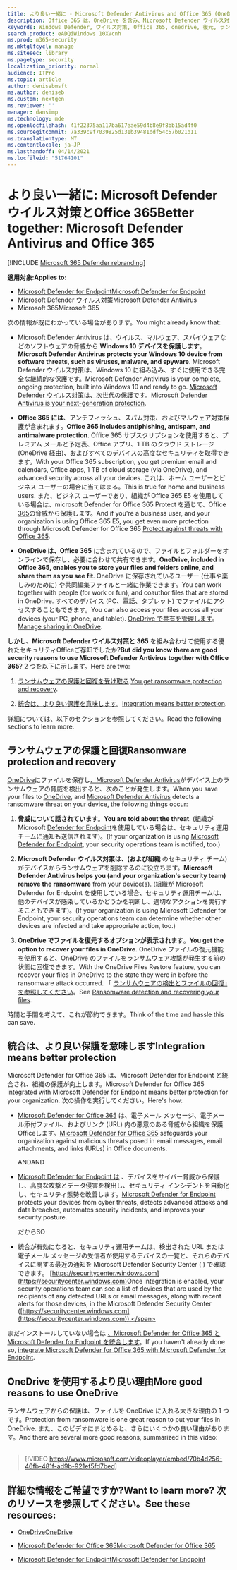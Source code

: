 ```yaml
---
title: より良い一緒に - Microsoft Defender Antivirus and Office 365 (OneDrive を含む) - ランサムウェアやサイバー脅威からのより良い保護
description: Office 365 は、OneDrive を含み、Microsoft Defender ウイルス対策とすばらしい組み合わせています。 詳細については、この記事を参照してください。
keywords: Windows Defender, ウイルス対策, Office 365, onedrive, 復元, ランサムウェア
search.product: eADQiWindows 10XVcnh
ms.prod: m365-security
ms.mktglfcycl: manage
ms.sitesec: library
ms.pagetype: security
localization_priority: normal
audience: ITPro
ms.topic: article
author: denisebmsft
ms.author: deniseb
ms.custom: nextgen
ms.reviewer: ''
manager: dansimp
ms.technology: mde
ms.openlocfilehash: 41f22375aa117ba617eae59d4b8e9f8bb15ad4f0
ms.sourcegitcommit: 7a339c9f7039825d131b39481ddf54c57b021b11
ms.translationtype: MT
ms.contentlocale: ja-JP
ms.lasthandoff: 04/14/2021
ms.locfileid: "51764101"
---
```

# <a name="better-together-microsoft-defender-antivirus-and-office-365"></a><span data-ttu-id="2bfa9-105">より良い一緒に: Microsoft Defender ウイルス対策とOffice 365</span><span class="sxs-lookup"><span data-stu-id="2bfa9-105">Better together: Microsoft Defender Antivirus and Office 365</span></span>

[!INCLUDE [Microsoft 365 Defender rebranding](../../includes/microsoft-defender.md)]


<span data-ttu-id="2bfa9-106">**適用対象:**</span><span class="sxs-lookup"><span data-stu-id="2bfa9-106">**Applies to:**</span></span>
- [<span data-ttu-id="2bfa9-107">Microsoft Defender for Endpoint</span><span class="sxs-lookup"><span data-stu-id="2bfa9-107">Microsoft Defender for Endpoint</span></span>](/microsoft-365/security/defender-endpoint/)
- <span data-ttu-id="2bfa9-108">Microsoft Defender ウイルス対策</span><span class="sxs-lookup"><span data-stu-id="2bfa9-108">Microsoft Defender Antivirus</span></span>
- <span data-ttu-id="2bfa9-109">Microsoft 365</span><span class="sxs-lookup"><span data-stu-id="2bfa9-109">Microsoft 365</span></span>

<span data-ttu-id="2bfa9-110">次の情報が既にわかっている場合があります。</span><span class="sxs-lookup"><span data-stu-id="2bfa9-110">You might already know that:</span></span>

- <span data-ttu-id="2bfa9-111">Microsoft Defender Antivirus は、ウイルス、マルウェア、スパイウェアなどのソフトウェアの脅威から **Windows 10 デバイスを保護します**。</span><span class="sxs-lookup"><span data-stu-id="2bfa9-111">**Microsoft Defender Antivirus protects your Windows 10 device from software threats, such as viruses, malware, and spyware**.</span></span> <span data-ttu-id="2bfa9-112">Microsoft Defender ウイルス対策は、Windows 10 に組み込み、すぐに使用できる完全な継続的な保護です。</span><span class="sxs-lookup"><span data-stu-id="2bfa9-112">Microsoft Defender Antivirus is your complete, ongoing protection, built into Windows 10 and ready to go.</span></span> <span data-ttu-id="2bfa9-113">[Microsoft Defender ウイルス対策は、次世代の保護です](./microsoft-defender-antivirus-in-windows-10.md)。</span><span class="sxs-lookup"><span data-stu-id="2bfa9-113">[Microsoft Defender Antivirus is your next-generation protection](./microsoft-defender-antivirus-in-windows-10.md).</span></span> 

- <span data-ttu-id="2bfa9-114">**Office 365 には**、アンチフィッシュ、スパム対策、およびマルウェア対策保護が含まれます。</span><span class="sxs-lookup"><span data-stu-id="2bfa9-114">**Office 365 includes antiphishing, antispam, and antimalware protection**.</span></span> <span data-ttu-id="2bfa9-115">Office 365 サブスクリプションを使用すると、プレミアム メールと予定表、Office アプリ、1 TB のクラウド ストレージ (OneDrive 経由)、およびすべてのデバイスの高度なセキュリティを取得できます。</span><span class="sxs-lookup"><span data-stu-id="2bfa9-115">With your Office 365 subscription, you get premium email and calendars, Office apps, 1 TB of cloud storage (via OneDrive), and advanced security across all your devices.</span></span> <span data-ttu-id="2bfa9-116">これは、ホーム ユーザーとビジネス ユーザーの場合に当てはまる。</span><span class="sxs-lookup"><span data-stu-id="2bfa9-116">This is true for home and business users.</span></span> <span data-ttu-id="2bfa9-117">また、ビジネス ユーザーであり、組織が Office 365 E5 を使用している場合は、microsoft Defender for Office 365 Protect を通じて、Office [365](/microsoft-365/security/office-365-security/protect-against-threats)の脅威から保護します。</span><span class="sxs-lookup"><span data-stu-id="2bfa9-117">And if you're a business user, and your organization is using Office 365 E5, you get even more protection through Microsoft Defender for Office 365 [Protect against threats with Office 365](/microsoft-365/security/office-365-security/protect-against-threats).</span></span>

- <span data-ttu-id="2bfa9-118">**OneDrive は、Office 365** に含まれているので、ファイルとフォルダーをオンラインで保存し、必要に合わせて共有できます。</span><span class="sxs-lookup"><span data-stu-id="2bfa9-118">**OneDrive, included in Office 365, enables you to store your files and folders online, and share them as you see fit**.</span></span> <span data-ttu-id="2bfa9-119">OneDrive に保存されているユーザー (仕事や楽しみのために) や共同編集ファイルと一緒に作業できます。</span><span class="sxs-lookup"><span data-stu-id="2bfa9-119">You can work together with people (for work or fun), and coauthor files that are stored in OneDrive.</span></span> <span data-ttu-id="2bfa9-120">すべてのデバイス (PC、電話、タブレット) でファイルにアクセスすることもできます。</span><span class="sxs-lookup"><span data-stu-id="2bfa9-120">You can also access your files across all your devices (your PC, phone, and tablet).</span></span> <span data-ttu-id="2bfa9-121">[OneDrive で共有を管理します](/OneDrive/manage-sharing)。</span><span class="sxs-lookup"><span data-stu-id="2bfa9-121">[Manage sharing in OneDrive](/OneDrive/manage-sharing).</span></span>

<span data-ttu-id="2bfa9-122">**しかし、Microsoft Defender ウイルス対策と 365** を組み合わせて使用する優れたセキュリティOfficeご存知でしたか?</span><span class="sxs-lookup"><span data-stu-id="2bfa9-122">**But did you know there are good security reasons to use Microsoft Defender Antivirus together with Office 365**?</span></span> <span data-ttu-id="2bfa9-123">2 つを以下に示します。</span><span class="sxs-lookup"><span data-stu-id="2bfa9-123">Here are two:</span></span>

 1. <span data-ttu-id="2bfa9-124">[ランサムウェアの保護と回復を受け取る](#ransomware-protection-and-recovery).</span><span class="sxs-lookup"><span data-stu-id="2bfa9-124">[You get ransomware protection and recovery](#ransomware-protection-and-recovery).</span></span>

 2. <span data-ttu-id="2bfa9-125">[統合は、より良い保護を意味します](#integration-means-better-protection)。</span><span class="sxs-lookup"><span data-stu-id="2bfa9-125">[Integration means better protection](#integration-means-better-protection).</span></span>

<span data-ttu-id="2bfa9-126">詳細については、以下のセクションを参照してください。</span><span class="sxs-lookup"><span data-stu-id="2bfa9-126">Read the following sections to learn more.</span></span>

## <a name="ransomware-protection-and-recovery"></a><span data-ttu-id="2bfa9-127">ランサムウェアの保護と回復</span><span class="sxs-lookup"><span data-stu-id="2bfa9-127">Ransomware protection and recovery</span></span>

<span data-ttu-id="2bfa9-128">[OneDrive](/onedrive)にファイルを保存し[、Microsoft Defender Antivirus](./microsoft-defender-antivirus-in-windows-10.md)がデバイス上のランサムウェアの脅威を検出すると、次のことが発生します。</span><span class="sxs-lookup"><span data-stu-id="2bfa9-128">When you save your files to [OneDrive](/onedrive), and [Microsoft Defender Antivirus](./microsoft-defender-antivirus-in-windows-10.md) detects a ransomware threat on your device, the following things occur:</span></span>

1. <span data-ttu-id="2bfa9-129">**脅威について話されています**。</span><span class="sxs-lookup"><span data-stu-id="2bfa9-129">**You are told about the threat**.</span></span> <span data-ttu-id="2bfa9-130">(組織が Microsoft [Defender for Endpoint](microsoft-defender-endpoint.md)を使用している場合は、セキュリティ運用チームに通知も送信されます)。</span><span class="sxs-lookup"><span data-stu-id="2bfa9-130">(If your organization is using [Microsoft Defender for Endpoint](microsoft-defender-endpoint.md), your security operations team is notified, too.)</span></span>

2. <span data-ttu-id="2bfa9-131">**Microsoft Defender ウイルス対策は、(および組織** のセキュリティ チーム) がデバイスからランサムウェアを削除するのに役立ちます。</span><span class="sxs-lookup"><span data-stu-id="2bfa9-131">**Microsoft Defender Antivirus helps you (and your organization's security team) remove the ransomware** from your device(s).</span></span> <span data-ttu-id="2bfa9-132">(組織が Microsoft Defender for Endpoint を使用している場合、セキュリティ運用チームは、他のデバイスが感染しているかどうかを判断し、適切なアクションを実行することもできます)。</span><span class="sxs-lookup"><span data-stu-id="2bfa9-132">(If your organization is using Microsoft Defender for Endpoint, your security operations team can determine whether other devices are infected and take appropriate action, too.)</span></span>

3. <span data-ttu-id="2bfa9-133">**OneDrive でファイルを復元するオプションが表示されます**。</span><span class="sxs-lookup"><span data-stu-id="2bfa9-133">**You get the option to recover your files in OneDrive**.</span></span> <span data-ttu-id="2bfa9-134">OneDrive ファイルの復元機能を使用すると、OneDrive のファイルをランサムウェア攻撃が発生する前の状態に回復できます。</span><span class="sxs-lookup"><span data-stu-id="2bfa9-134">With the OneDrive Files Restore feature, you can recover your files in OneDrive to the state they were in before the ransomware attack occurred.</span></span> <span data-ttu-id="2bfa9-135">「 [ランサムウェアの検出とファイルの回復」を参照してください](https://support.office.com/article/0d90ec50-6bfd-40f4-acc7-b8c12c73637f)。</span><span class="sxs-lookup"><span data-stu-id="2bfa9-135">See [Ransomware detection and recovering your files](https://support.office.com/article/0d90ec50-6bfd-40f4-acc7-b8c12c73637f).</span></span>

<span data-ttu-id="2bfa9-136">時間と手間を考えて、これが節約できます。</span><span class="sxs-lookup"><span data-stu-id="2bfa9-136">Think of the time and hassle this can save.</span></span> 

## <a name="integration-means-better-protection"></a><span data-ttu-id="2bfa9-137">統合は、より良い保護を意味します</span><span class="sxs-lookup"><span data-stu-id="2bfa9-137">Integration means better protection</span></span>

<span data-ttu-id="2bfa9-138">Microsoft Defender for Office 365 は、Microsoft Defender for Endpoint と統合され、組織の保護が向上します。</span><span class="sxs-lookup"><span data-stu-id="2bfa9-138">Microsoft Defender for Office 365 integrated with Microsoft Defender for Endpoint means better protection for your organization.</span></span> <span data-ttu-id="2bfa9-139">次の操作を実行してください。</span><span class="sxs-lookup"><span data-stu-id="2bfa9-139">Here's how:</span></span>

- <span data-ttu-id="2bfa9-140">[Microsoft Defender for Office 365](/microsoft-365/security/office-365-security/office-365-atp) は、電子メール メッセージ、電子メール添付ファイル、およびリンク (URL) 内の悪意のある脅威から組織を保護Officeします。</span><span class="sxs-lookup"><span data-stu-id="2bfa9-140">[Microsoft Defender for Office 365](/microsoft-365/security/office-365-security/office-365-atp) safeguards your organization against malicious threats posed in email messages, email attachments, and links (URLs) in Office documents.</span></span>

    <span data-ttu-id="2bfa9-141">AND</span><span class="sxs-lookup"><span data-stu-id="2bfa9-141">AND</span></span>

- <span data-ttu-id="2bfa9-142">[Microsoft Defender for Endpoint は](microsoft-defender-endpoint.md) 、デバイスをサイバー脅威から保護し、高度な攻撃とデータ侵害を検出し、セキュリティ インシデントを自動化し、セキュリティ態勢を改善します。</span><span class="sxs-lookup"><span data-stu-id="2bfa9-142">[Microsoft Defender for Endpoint](microsoft-defender-endpoint.md) protects your devices from cyber threats, detects advanced attacks and data breaches, automates security incidents, and improves your security posture.</span></span>

    <span data-ttu-id="2bfa9-143">だから</span><span class="sxs-lookup"><span data-stu-id="2bfa9-143">SO</span></span>

- <span data-ttu-id="2bfa9-144">統合が有効になると、セキュリティ運用チームは、検出された URL または電子メール メッセージの受信者が使用するデバイスの一覧と、それらのデバイスに関する最近の通知を Microsoft Defender Security Center ( ) で確認できます。 [https://securitycenter.windows.com](https://securitycenter.windows.com)</span><span class="sxs-lookup"><span data-stu-id="2bfa9-144">Once integration is enabled, your security operations team can see a list of devices that are used by the recipients of any detected URLs or email messages, along with recent alerts for those devices, in the Microsoft Defender Security Center ([https://securitycenter.windows.com](https://securitycenter.windows.com)).</span></span>

<span data-ttu-id="2bfa9-145">まだインストールしていない場合は [、Microsoft Defender for Office 365 と Microsoft Defender for Endpoint を統合します](/microsoft-365/security/office-365-security/integrate-office-365-ti-with-wdatp)。</span><span class="sxs-lookup"><span data-stu-id="2bfa9-145">If you haven't already done so, [integrate Microsoft Defender for Office 365 with Microsoft Defender for Endpoint](/microsoft-365/security/office-365-security/integrate-office-365-ti-with-wdatp).</span></span>

## <a name="more-good-reasons-to-use-onedrive"></a><span data-ttu-id="2bfa9-146">OneDrive を使用するより良い理由</span><span class="sxs-lookup"><span data-stu-id="2bfa9-146">More good reasons to use OneDrive</span></span>

<span data-ttu-id="2bfa9-147">ランサムウェアからの保護は、ファイルを OneDrive に入れる大きな理由の 1 つです。</span><span class="sxs-lookup"><span data-stu-id="2bfa9-147">Protection from ransomware is one great reason to put your files in OneDrive.</span></span> <span data-ttu-id="2bfa9-148">また、このビデオにまとめると、さらにいくつかの良い理由があります。</span><span class="sxs-lookup"><span data-stu-id="2bfa9-148">And there are several more good reasons, summarized in this video:</span></span> <br/><br/>

> [!VIDEO https://www.microsoft.com/videoplayer/embed/70b4d256-46fb-481f-ad9b-921ef5fd7bed]

## <a name="want-to-learn-more-see-these-resources"></a><span data-ttu-id="2bfa9-149">詳細な情報をご希望ですか?</span><span class="sxs-lookup"><span data-stu-id="2bfa9-149">Want to learn more?</span></span> <span data-ttu-id="2bfa9-150">次のリソースを参照してください。</span><span class="sxs-lookup"><span data-stu-id="2bfa9-150">See these resources:</span></span>

- [<span data-ttu-id="2bfa9-151">OneDrive</span><span class="sxs-lookup"><span data-stu-id="2bfa9-151">OneDrive</span></span>](/onedrive)

- [<span data-ttu-id="2bfa9-152">Microsoft Defender for Office 365</span><span class="sxs-lookup"><span data-stu-id="2bfa9-152">Microsoft Defender for Office 365</span></span>](/microsoft-365/security/office-365-security/office-365-atp?view=o365-worldwide)

- [<span data-ttu-id="2bfa9-153">Microsoft Defender for Endpoint</span><span class="sxs-lookup"><span data-stu-id="2bfa9-153">Microsoft Defender for Endpoint</span></span>](microsoft-defender-endpoint.md)